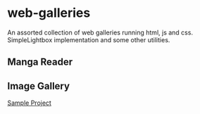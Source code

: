 # web-galleries

An assorted collection of web galleries running html, js and css. SimpleLightbox implementation and some other utilities.

## Manga Reader

## Image Gallery

[Sample Project](https://www.motokipaulo.com)
